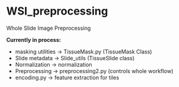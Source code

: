 # WSI_preprocessing
Whole Slide Image Preprocessing

**Currently in process:**
- masking utilities -> TissueMask.py (TissueMask Class)
- Slide metadata -> Slide_utils (TissueSlide class)
- Normalization -> normalization
- Preprocessing -> preprocessing2.py (controls whole workflow)
- encoding.py -> feature extraction for tiles
